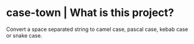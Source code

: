 # case-town | What is this project?
Convert a space separated string to camel case, pascal case, kebab case or snake case.
